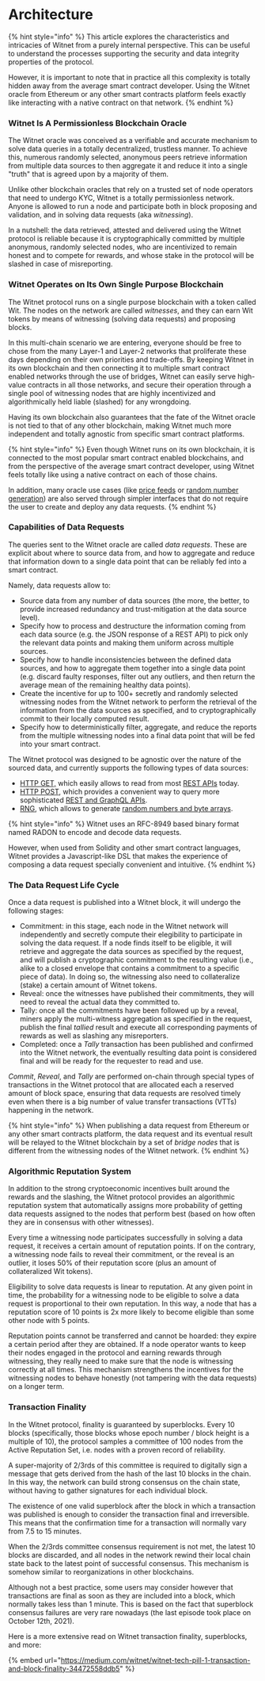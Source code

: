 # Architecture

{% hint style="info" %}
This article explores the characteristics and intricacies of Witnet from a purely internal perspective. This can be useful to understand the processes supporting the security and data integrity properties of the protocol.&#x20;

However, it is important to note that in practice all this complexity is totally hidden away from the average smart contract developer. Using the Witnet oracle from Ethereum or any other smart contracts platform feels exactly like interacting with a native contract on that network.
{% endhint %}

### Witnet Is A Permissionless Blockchain Oracle

The Witnet oracle was conceived as a verifiable and accurate mechanism to solve data queries in a totally decentralized, trustless manner. To achieve this, numerous randomly selected, anonymous peers retrieve information from multiple data sources to then aggregate it and reduce it into a single "truth" that is agreed upon by a majority of them.

Unlike other blockchain oracles that rely on a trusted set of node operators that need to undergo KYC, Witnet is a totally permissionless network. Anyone is allowed to run a node and participate both in block proposing and validation, and in solving data requests (aka _witnessing_).

In a nutshell: the data retrieved, attested and delivered using the Witnet protocol is reliable because it is cryptographically committed by multiple anonymous, randomly selected nodes, who are incentivized to remain honest and to compete for rewards, and whose stake in the protocol will be slashed in case of misreporting.

### Witnet Operates on Its Own Single Purpose Blockchain

The Witnet protocol runs on a single purpose blockchain with a token called Wit. The nodes on the network are called _witnesses_, and they can earn Wit tokens by means of witnessing (solving data requests) and proposing blocks.

In this multi-chain scenario we are entering, everyone should be free to chose from the many Layer-1 and Layer-2 networks that proliferate these days depending on their own priorities and trade-offs. By keeping Witnet in its own blockchain and then connecting it to multiple smart contract enabled networks through the use of bridges, Witnet can easily serve high-value contracts in all those networks, and secure their operation through a single pool of witnessing nodes that are highly incentivized and algorithmically held liable (slashed) for any wrongdoing.

Having its own blockchain also guarantees that the fate of the Witnet oracle is not tied to that of any other blockchain, making Witnet much more independent and totally agnostic from specific smart contract platforms.

{% hint style="info" %}
Even though Witnet runs on its own blockchain, it is connected to the most popular smart contract enabled blockchains, and from the perspective of the average smart contract developer, using Witnet feels totally like using a native contract on each of those chains.

In addition, many oracle use cases (like [price feeds](quick-tutorials/data-feeds-tutorial.md) or [random number generation](quick-tutorials/randomness.md)) are also served through simpler interfaces that do not require the user to create and deploy any data requests.
{% endhint %}

### Capabilities of Data Requests

The queries sent to the Witnet oracle are called _data requests_. These are explicit about where to source data from, and how to aggregate and reduce that information down to a single data point that can be reliably fed into a smart contract.

Namely, data requests allow to:

* Source data from any number of data sources (the more, the better, to provide increased redundancy and trust-mitigation at the data source level).
* Specify how to process and destructure the information coming from each data source (e.g. the JSON response of a REST API) to pick only the relevant data points and making them uniform across multiple sources.
* Specify how to handle inconsistencies between the defined data sources, and how to aggregate them together into a single data point (e.g. discard faulty responses, filter out any outliers, and then return the average mean of the remaining healthy data points).
* Create the incentive for up to 100+ secretly and randomly selected witnessing nodes from the Witnet network to perform the retrieval of the information from the data sources as specified, and to cryptographically commit to their locally computed result.
* Specify how to deterministically filter, aggregate, and reduce the reports from the multiple witnessing nodes into a final data point that will be fed into your smart contract.

The Witnet protocol was designed to be agnostic over the nature of the sourced data, and currently supports the following types of data sources:

* [HTTP GET,](quick-tutorials/apis-and-http-get-post.md) which easily allows to read from most [REST APIs](quick-tutorials/apis-and-http-get-post.md) today.
* [HTTP POST](quick-tutorials/apis-and-http-get-post.md), which provides a convenient way to query more sophisticated [REST and GraphQL APIs](quick-tutorials/apis-and-http-get-post.md).
* [RNG](quick-tutorials/randomness.md), which allows to generate [random numbers and byte arrays](quick-tutorials/randomness.md).

{% hint style="info" %}
Witnet uses an RFC-8949 based binary format named RADON to encode and decode data requests.

However, when used from Solidity and other smart contract languages, Witnet provides a Javascript-like DSL that makes the experience of composing a data request specially convenient and intuitive.
{% endhint %}

### The Data Request Life Cycle

Once a data request is published into a Witnet block, it will undergo the following stages:

* Commitment: in this stage, each node in the Witnet network will independently and secretly compute their elegibility to participate in solving the data request. If a node finds itself to be eligible, it will retrieve and aggregate the data sources as specified by the request, and will publish a cryptographic commitment to the resulting value (i.e., alike to a closed envelope that contains a commitment to a specific piece of data). In doing so, the witnessing also need to collateralize (stake) a certain amount of Witnet tokens.
* Reveal: once the witnesses have published their commitments, they will need to reveal the actual data they committed to.
* Tally: once all the commitments have been followed up by a reveal, miners apply the multi-witness aggregation as specified in the request, publish the final _tallied_ result and execute all corresponding payments of rewards as well as slashing any misreporters.
* Completed: once a _Tally_ transaction has been published and confirmed into the Witnet network, the eventually resulting data point is considered final and will be ready for the requester to read and use.&#x20;

_Commit_, _Reveal_, and _Tally_ are performed on-chain through special types of transactions in the Witnet protocol that are allocated each a reserved amount of block space, ensuring that data requests are resolved timely even when there is a big number of value transfer transactions (VTTs) happening in the network.

{% hint style="info" %}
When publishing a data request from Ethereum or any other smart contracts platform, the data request and its eventual result will be relayed to the Witnet blockchain by a set of _bridge nodes_ that is different from the witnessing nodes of the Witnet network.&#x20;
{% endhint %}

### Algorithmic Reputation System

In addition to the strong cryptoeconomic incentives built around the rewards and the slashing, the Witnet protocol provides an algorithmic reputation system that automatically assigns more probability of getting data requests assigned to the nodes that perform best (based on how often they are in consensus with other witnesses).

Every time a witnessing node participates successfully in solving a data request, it receives a certain amount of reputation points. If on the contrary, a witnessing node fails to reveal their commitment, or the reveal is an outlier, it loses 50% of their reputation score (plus an amount of collateralized Wit tokens).

Eligibility to solve data requests is linear to reputation. At any given point in time, the probability for a witnessing node to be eligible to solve a data request is proportional to their own reputation. In this way, a node that has a reputation score of 10 points is 2x more likely to become eligible than some other node with 5 points.

Reputation points cannot be transferred and cannot be hoarded: they expire a certain period after they are obtained. If a node operator wants to keep their nodes engaged in the protocol and earning rewards through witnessing, they really need to make sure that the node is witnessing correctly at all times. This mechanism strengthens the incentives for the witnessing nodes to behave honestly (not tampering with the data requests) on a longer term.

### Transaction Finality

In the Witnet protocol, finality is guaranteed by superblocks. Every 10 blocks (specifically, those blocks whose epoch number / block height is a multiple of 10), the protocol samples a committee of 100 nodes from the Active Reputation Set, i.e. nodes with a proven record of reliability.&#x20;

A super-majority of 2/3rds of this committee is required to digitally sign a message that gets derived from the hash of the last 10 blocks in the chain. In this way, the network can build strong consensus on the chain state, without having to gather signatures for each individual block.

The existence of one valid superblock after the block in which a transaction was published is enough to consider the transaction final and irreversible. This means that the confirmation time for a transaction will normally vary from 7.5 to 15 minutes.

When the 2/3rds committee consensus requirement is not met, the latest 10 blocks are discarded, and all nodes in the network rewind their local chain state back to the latest point of successful consensus. This mechanism is somehow similar to reorganizations in other blockchains.

Although not a best practice, some users may consider however that transactions are final as soon as they are included into a block, which normally takes less than 1 minute. This is based on the fact that superblock consensus failures are very rare nowadays (the last episode took place on October 12th, 2021).

Here is a more extensive read on Witnet transaction finality, superblocks, and more:

{% embed url="https://medium.com/witnet/witnet-tech-pill-1-transaction-and-block-finality-34472558ddb5" %}
